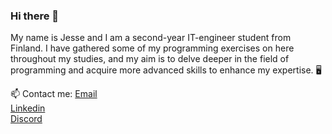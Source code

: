 ### Hi there 👋

My name is Jesse and I am a second-year IT-engineer student from Finland. I have gathered some of my programming exercises on here throughout my studies,
and my aim is to delve deeper in the field of programming and acquire more advanced skills to enhance my expertise. 🖥️

 📫 Contact me:
 [Email](mailto:jesse.sillman@yahoo.com)  
 [Linkedin](https://www.linkedin.com/in/jesse-sillman-5b6912269/)  
 [Discord](https://discord.gg/nwqQmCJd)  



<!--
**jessesillman/jessesillman** is a ✨ _special_ ✨ repository because its `README.md` (this file) appears on your GitHub profile.

Here are some ideas to get you started:

- 🔭 I’m currently working on ...
- 🌱 I’m currently learning ...
- 👯 I’m looking to collaborate on ...
- 🤔 I’m looking for help with ...
- 💬 Ask me about ...
- 📫 How to reach me: ...
- 😄 Pronouns: ...
- ⚡ Fun fact: ...
-->
